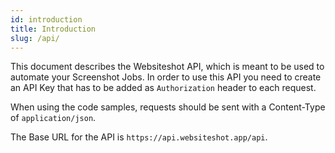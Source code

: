 ```yaml
---
id: introduction
title: Introduction
slug: /api/
---
```


This document describes the Websiteshot API, which is meant to be used to automate your Screenshot Jobs. In order to use this API you need to create an API Key that has to be added as `Authorization` header to each request.

When using the code samples, requests should be sent with a Content-Type of `application/json`.

The Base URL for the API is `https://api.websiteshot.app/api`.

